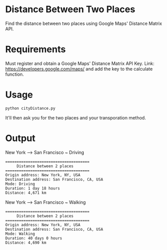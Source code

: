 # Distance Between Two Places
Find the distance between two places using Google Maps' Distance Matrix API.

# Requirements
Must register and obtain a Google Maps' Distance Matrix API Key. Link: https://developers.google.com/maps/ and add the key to the calculate function.

# Usage
```
python cityDistance.py
```
It'll then ask you for the two places and your transporation method.

# Output
New York --> San Francisco ~ Driving
```
=====================================
     Distance between 2 places       
=====================================
Origin address: New York, NY, USA
Destination address: San Francisco, CA, USA
Mode: Driving
Duration: 1 day 18 hours
Distance: 4,671 km
```
New York --> San Francisco ~ Walking
```
=====================================
     Distance between 2 places       
=====================================
Origin address: New York, NY, USA
Destination address: San Francisco, CA, USA
Mode: Walking
Duration: 40 days 0 hours
Distance: 4,690 km
```
